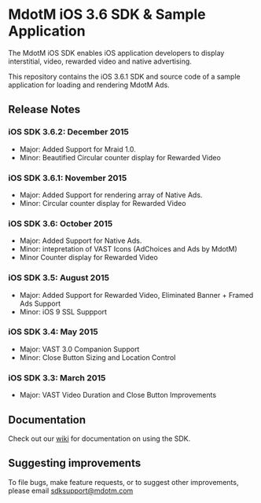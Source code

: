 MdotM iOS 3.6 SDK & Sample Application 
=============================
The MdotM iOS SDK enables iOS application developers to display interstitial, video, rewarded video and native advertising.

This repository contains the iOS 3.6.1 SDK and source code of a sample application for loading and rendering MdotM Ads.

## Release Notes

### iOS SDK 3.6.2: December 2015
- Major: Added Support for Mraid 1.0.
- Minor: Beautified Circular counter display for Rewarded Video

### iOS SDK 3.6.1: November 2015
- Major: Added Support for rendering array of Native Ads.
- Minor: Circular counter display for Rewarded Video

### iOS SDK 3.6: October 2015
- Major: Added Support for Native Ads.
- Minor: intepretation of VAST Icons (AdChoices and Ads by MdotM)
- Minor Counter display for Rewarded Video

### iOS SDK 3.5: August 2015
- Major: Added Support for Rewarded Video, Eliminated Banner + Framed Ads Support
- Minor: iOS 9 SSL Suppport

### iOS SDK 3.4: May 2015
- Major: VAST 3.0 Companion Support
- Minor: Close Button Sizing and Location Control 

### iOS SDK 3.3: March 2015
- Major: VAST Video Duration and Close Button Improvements

## Documentation

Check out our [wiki](https://github.com/MdotMAds/iOS-SDK/wiki) for documentation on using the SDK.

## Suggesting improvements
To file bugs, make feature requests, or to suggest other improvements, please email sdksupport@mdotm.com
